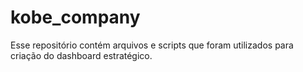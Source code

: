 # kobe_company
Esse repositório contém arquivos e scripts que foram utilizados para criação do dashboard estratégico.
